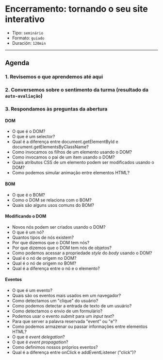 # Encerramento: tornando o seu site interativo

- Tipo: `seminário`
- Formato: `guiado`
- Duración: `120min`

***

## Agenda

### 1. Revisemos o que aprendemos até aqui

### 2. Conversemos sobre o sentimento da turma (resultado da `auto-avaliação`)

### 3. Respondamos às preguntas da abertura

#### DOM

- O que é o DOM?
- O que é um selector?
- Qual é a diferença entre document.getElementById e document.getElementsByClassName?
- Como invocamos os filhos de um elemento usando o DOM?
- Como invocamos o pai de um item usando o DOM?
- Quais atributos CSS de um elemento podem ser modificados usando o DOM?
- Como podemos simular animação entre elementos HTML?

#### BOM

- O que é o BOM?
- Como o DOM se relaciona com o BOM?
- Quais são alguns usos comuns do BOM?

#### Modificando o DOM

- Novos nós podem ser criados usando o DOM?
- O que é um nó?
- Quantos tipos de nós existem?
- Por que dizemos que o DOM tem nós?
- Por que dizemos que o DOM tem nós de objetos?
- Como podemos acessar a propriedade _style_ do _body_ usando o DOM?
- Qual é o nó de origem no DOM?
- Qual é o nó de origem no BOM?
- Qual é a diferença entre o nó e o elemento?

#### Eventos

* O que é um evento?
* Quais são os eventos mais usados em um navegador?
* Como detectamos um "clique" do usuário?
* Como podemos detectar a entrada de texto de um usuário?
* Como detectamos o envio de um formulário?
* Podemos usar o evento _submit_ para um _input text_?
* Para que server a palavra reservada "event" ou "e"?
* Como podemos armazenar ou passar informações entre elementos HTML?
* O que é _event delegation_?
* O que é _event propagation_?
* Como definimos nossos próprios eventos?
* Qual é a diferença entre onClick e addEventListener \("click"\)?
